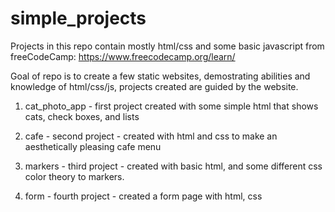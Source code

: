# simple_projects

Projects in this repo contain mostly html/css and some basic javascript from freeCodeCamp: https://www.freecodecamp.org/learn/

Goal of repo is to create a few static websites, demostrating abilities and knowledge of html/css/js, projects created 
are guided by the website.

1. cat_photo_app - first project created with some simple html that shows cats, check boxes, and lists

2. cafe - second project - created with html and css to make an aesthetically pleasing cafe menu

3. markers - third project - created with basic html, and some different css color theory to markers.

4. form - fourth project - created a form page with html, css


